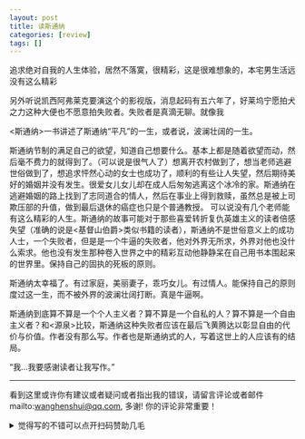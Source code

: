 ```yaml
---
layout: post
title: 读斯通纳
categories: [review]
tags: []
---
```


追求绝对自我的人生体验，居然不落寞，很精彩，这是很难想象的，本宅男生活远没有这么精彩

另外听说凯西阿弗莱克要演这个的影视版，消息起码有五六年了，好莱坞宁愿拍犬之力这种大便也不愿意拍失败者。失败者是真滴无聊。就像我

<!-- more -->

<斯通纳>一书讲述了斯通纳“平凡”的一生，或者说，波澜壮阔的一生。

斯通纳节制的满足自己的欲望，知道自己想要什么。基本上都是随着欲望而动，然后毫不费力的就得到了。（可以说是很气人了）想离开农村做到了，想当老师逃避世俗做到了，想追求怦然心动的女士也成功了，顺利的有些让人失望，然后期待美好的婚姻并没有发生。很爱女儿女儿却在成人后匆匆逃离这个冰冷的家。斯通纳在逃避婚姻的路上找到了志同道合的情人，然后在事业上得到救赎，虽然总是被上司欺压部的升值，做到最后退休的癌症也只是个普通教授。
可以说没有几个老师能有这么精彩的人生。斯通纳的故事可能对于那些喜爱转折复仇英雄主义的读者倍感失望（准确的说是<基督山伯爵>类似书籍的读者），斯通纳不是世俗意义上的成功人士，一个失败者，但是是一个牛逼的失败者，他对外界无所求，外界对他也没什么索求。他也没有发生那种卷入世界之中的精彩互动他静静呆在自己用书本围起来的世界里。保持自己的固执的死板的原则。

斯通纳太幸福了。有过家庭，美丽妻子，乖巧女儿。有过情人。能保持自己的原则度过这一生，而不被外界的波澜壮阔打断。真是牛逼啊。

斯通纳到底算不算是一个个人主义者？算不算是一个自私的人？算不算是一个自由主义者？和<源泉>比较，斯通纳这种失败者应该在最后飞黄腾达以彰显自由的代价与价值。作者没有那么写。作者也是斯通纳式的人，写着这世上的人应该有的结局。

“我…我要感谢读者让我写作。” 

---

看到这里或许你有建议或者疑问或者指出我的错误，请留言评论或者邮件mailto:wanghenshui@qq.com, 多谢!  你的评论非常重要！

<details>
<summary>觉得写的不错可以点开扫码赞助几毛</summary>
<img src="https://wanghenshui.github.io/assets/wepay.png" alt="微信转账">
</details>